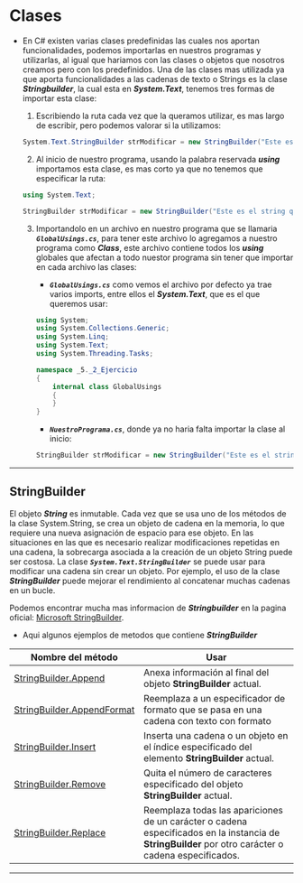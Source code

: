 # Clases

- En C# existen varias clases predefinidas las cuales nos aportan funcionalidades, podemos importarlas en nuestros programas y utilizarlas, al igual que hariamos con las clases o objetos que nosotros creamos pero con los predefinidos. Una de las clases mas utilizada ya que aporta funcionalidades a las cadenas de texto o Strings es la clase ***Stringbuilder***, la cual esta en ***System.Text***, tenemos tres formas de importar esta clase:

    1. Escribiendo la ruta cada vez que la queramos utilizar, es mas largo de escribir, pero podemos valorar si la utilizamos:
    ```c#
    System.Text.StringBuilder strModificar = new StringBuilder("Este es el string que queremos modificar");
    ```

    2. Al inicio de nuestro programa, usando la palabra reservada ***using*** importamos esta clase, es mas corto ya que no tenemos que especificar la ruta:
    ```c#
    using System.Text;

    StringBuilder strModificar = new StringBuilder("Este es el string que queremos modificar");
    ```

    3. Importandolo en un archivo en nuestro programa que se llamaria ***```GlobalUsings.cs```***, para tener este archivo lo agregamos a nuestro programa como ***Class***, este archivo contiene todos los ***using*** globales que afectan a todo nuestor programa sin tener que importar en cada archivo las clases:

        - ***```GlobalUsings.cs```*** como vemos el archivo por defecto ya trae varios imports, entre ellos el ***System.Text***, que es el que queremos usar:
        ```c#
        using System;
        using System.Collections.Generic;
        using System.Linq;
        using System.Text;
        using System.Threading.Tasks;

        namespace _5._2_Ejercicio
        {
            internal class GlobalUsings
            {
            }
        }
        ```

        - ***```NuestroPrograma.cs```***, donde ya no haria falta importar la clase al inicio:
         ```c#
        StringBuilder strModificar = new StringBuilder("Este es el string que queremos modificar");
        ```

---

## StringBuilder

El objeto ***String*** es inmutable. Cada vez que se usa uno de los métodos de la clase System.String, se crea un objeto de cadena en la memoria, lo que requiere una nueva asignación de espacio para ese objeto. En las situaciones en las que es necesario realizar modificaciones repetidas en una cadena, la sobrecarga asociada a la creación de un objeto String puede ser costosa. La clase ***```System.Text.StringBuilder```*** se puede usar para modificar una cadena sin crear un objeto. Por ejemplo, el uso de la clase ***StringBuilder*** puede mejorar el rendimiento al concatenar muchas cadenas en un bucle.

Podemos encontrar mucha mas informacion de ***Stringbuilder*** en la pagina oficial: [Microsoft StringBuilder](https://docs.microsoft.com/es-es/dotnet/api/system.text.stringbuilder?view=net-6.0).

- Aqui algunos ejemplos de metodos que contiene ***StringBuilder***
<table aria-label="Modificar la cadena StringBuilder" class="table table-sm">
    <thead>
        <tr>
            <th>Nombre del método</th>
            <th>Usar</th>
        </tr>
    </thead>
    <tbody>
        <tr>
            <td><a href="/es-es/dotnet/api/system.text.stringbuilder.append" class="no-loc" data-linktype="absolute-path">StringBuilder.Append</a></td>
            <td>Anexa información al final del objeto <strong>StringBuilder</strong> actual.</td>
        </tr>
        <tr>
            <td><a href="/es-es/dotnet/api/system.text.stringbuilder.appendformat" class="no-loc" data-linktype="absolute-path">StringBuilder.AppendFormat</a></td>
            <td>Reemplaza a un especificador de formato que se pasa en una cadena con texto con formato</td>
        </tr>
        <tr>
            <td><a href="/es-es/dotnet/api/system.text.stringbuilder.insert" class="no-loc" data-linktype="absolute-path">StringBuilder.Insert</a></td>
            <td>Inserta una cadena o un objeto en el índice especificado del elemento <strong>StringBuilder</strong> actual.</td>
        </tr>
        <tr>
            <td><a href="/es-es/dotnet/api/system.text.stringbuilder.remove" class="no-loc" data-linktype="absolute-path">StringBuilder.Remove</a></td>
            <td>Quita el número de caracteres especificado del objeto <strong>StringBuilder</strong> actual.</td>
        </tr>
        <tr>
            <td><a href="/es-es/dotnet/api/system.text.stringbuilder.replace" class="no-loc" data-linktype="absolute-path">StringBuilder.Replace</a></td>
            <td>Reemplaza todas las apariciones de un carácter o cadena especificados en la instancia de <strong>StringBuilder</strong> por otro carácter o cadena especificados.</td>
        </tr>
    </tbody>
</table>

---

